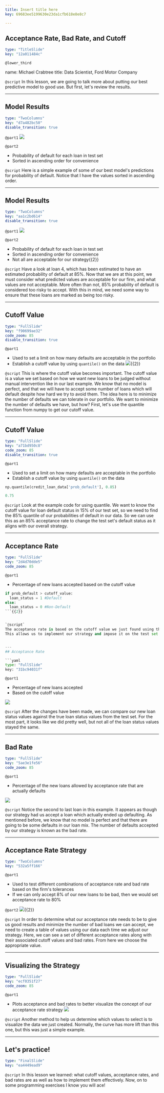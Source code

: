 ```yaml
---
title: Insert title here
key: 69683ee5199630e23da1cfb618e8e8c7

---
```

## Acceptance Rate, Bad Rate, and Cutoff

```yaml
type: "TitleSlide"
key: "12a011484c"
```

`@lower_third`

name: Michael Crabtree
title: Data Scientist, Ford Motor Company


`@script`
In this lesson, we are going to talk more about putting our best predictive model to good use.  But first, let's review the results.


---
## Model Results

```yaml
type: "TwoColumns"
key: "d7a482bc50"
disable_transition: true
```

`@part1`
![](https://assets.datacamp.com/production/repositories/4760/datasets/32acf83b70de62e9bcd77863af8c4b3339044c41/model_output_ex.PNG)


`@part2`
- Probability of default for each loan in test set
- Sorted in ascending order for convenience


`@script`
Here is a simple example of some of our best model's predictions for probability of default.  Notice that I have the values sorted in ascending order.


---
## Model Results

```yaml
type: "TwoColumns"
key: "aa1c2bd614"
disable_transition: true
```

`@part1`
![](https://assets.datacamp.com/production/repositories/4760/datasets/a71182909f8d7799a932f91b2ca7402aea86ae1d/model_output_ex_circle.PNG)


`@part2`
- Probability of default for each loan in test set
- Sorted in ascending order for convenience
- Not all are acceptable for our strategy{{2}}


`@script`
Have a look at loan 4, which has been estimated to have an estimated probability of default at 85%.  Now that we are at this point, we must consider what predicted values are acceptable for our firm, and what values are not acceptable.  More often than not, 85% probability of default is considered too risky to accept.
With this in mind, we need some way to ensure that these loans are marked as being too risky.


---
## Cutoff Value

```yaml
type: "FullSlide"
key: "f90699ae32"
code_zoom: 85
disable_transition: true
```

`@part1`
- Used to set a limit on how many defaults are acceptable in the portfolio
- Establish a cutoff value by using `quantile()` on the data
![](https://assets.datacamp.com/production/repositories/4760/datasets/30d5a905e5251bca72b8ab9e42e1ec6336ee5089/cutoff_val_dist_ex.PNG){{2}}


`@script`
This is where the cutoff value becomes important.  The cutoff value is a value we set based on how we want new loans to be judged without manual intervention like in our last example.
We know that no model is perfect, and that we will have to accept some number of loans which will default despite how hard we try to avoid them.  The idea here is to minimize the number of defaults we can tolerate in our portfolio.  We want to minimize the number of defaults we have, but how?
First, let's use the quantile function from numpy to get our cutoff value.


---
## Cutoff Value

```yaml
type: "FullSlide"
key: "a71bd950c8"
code_zoom: 85
disable_transition: true
```

`@part1`
- Used to set a limit on how many defaults are acceptable in the portfolio
- Establish a cutoff value by using `quantile()` on the data

```python
np.quantile(credit_loan_data['prob_default'], 0.85)
```

```python
0.75
```


`@script`
Look at the example code for using quantile.  We want to know the cutoff value for loan default status in 15% of our test set, so we need to find the 85% quantile of our probabilities of default in our data.
So we can use this as an 85% acceptance rate to change the test set's default status as it aligns with our overall strategy.


---
## Acceptance Rate

```yaml
type: "FullSlide"
key: "2d4d70dde5"
code_zoom: 85
```

`@part1`
- Percentage of new loans accepted based on the cutoff value

```python
if prob_default > cutoff_value:
  loan_status = 1 #Default
else:
  loan_status = 0 #Non-Default
```{{2}}


`@script`
The acceptance rate is based on the cutoff value we just found using the quantile for our data.  
This allows us to implement our strategy and impose it on the test set such that we change the default status from 0 to 1 or vice versa.


---
## Acceptance Rate

```yaml
type: "FullSlide"
key: "31bc94031f"
```

`@part1`
- Percentage of new loans accepted
- Based on the cutoff value

![](https://assets.datacamp.com/production/repositories/4760/datasets/0d3a7facf7c00072bd3b26cbf4fee0c8029efeba/bad_rate_ex.PNG)


`@script`
After the changes have been made, we can compare our new loan status values against the true loan status values from the test set.
For the most part, it looks like we did pretty well, but not all of the loan status values stayed the same.


---
## Bad Rate

```yaml
type: "FullSlide"
key: "5ae3e1fe56"
code_zoom: 85
```

`@part1`
- Percentage of the new loans allowed by acceptance rate that are actually defaults

![](https://assets.datacamp.com/production/repositories/4760/datasets/08494b8f41e9384eb3f420e5129e6254d4cbed6a/bad_rate_ex_circle.PNG)


`@script`
Notice the second to last loan in this example.  It appears as though our strategy had us accept a loan which actually ended up defaulting.
As mentioned before, we know that no model is perfect and that there are going to be some defaults in our loan mix.  The number of defaults accepted by our strategy is known as the bad rate.


---
## Acceptance Rate Strategy

```yaml
type: "TwoColumns"
key: "532a5ff166"
```

`@part1`
- Used to test different combinations of acceptance rate and bad rate based on the firm's tolerances
- If we can only accept 8% of our new loans to be bad, then we would set acceptance rate to 80%


`@part2`
![](https://assets.datacamp.com/production/repositories/4760/datasets/278629898b4ea7dd7d9289eaa14181967647a867/acceptance_strategy_table.PNG){{2}}


`@script`
In order to determine what our acceptance rate needs to be to give us good results and minimize the number of bad loans we can accept, we need to create a table of values using our data each time we adjust our strategy.
Here, we can see a set of different acceptance rates along with their associated cutoff values and bad rates.  From here we choose the appropriate value.


---
## Visualizing the Strategy

```yaml
type: "FullSlide"
key: "ecf0351f27"
code_zoom: 85
```

`@part1`
- Plots acceptance and bad rates to better visualize the concept of our acceptance rate strategy
![](https://assets.datacamp.com/production/repositories/4760/datasets/a7e3e2b87115133cbabb91603c019025da32186d/acceptance_curve_ex.PNG)


`@script`
Another method to help us determine which values to select is to visualize the data we just created.  Normally, the curve has more lift than this one, but this was just a simple example.


---
## Let's practice!

```yaml
type: "FinalSlide"
key: "ea4449ead9"
```

`@script`
In this lesson we learned: what cutoff values, acceptance rates, and bad rates are as well as how to implement them effectively.  Now, on to some programming exercises I know you will ace!

